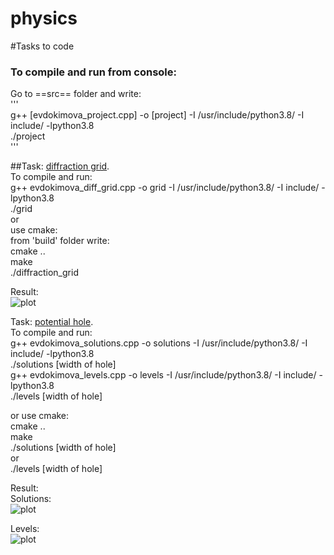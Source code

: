 # physics
#Tasks to code 

### To compile and run from console:  
Go to ==src== folder and write:  
'''  
g++ [evdokimova_project.cpp] -o [project] -I /usr/include/python3.8/ -I include/ -lpython3.8  
./project  
'''  


##Task: [diffraction grid](https://github.com/DaryaEvd/physics/tree/main/difraction_grid).  
To compile and run:  
g++ evdokimova_diff_grid.cpp -o grid -I /usr/include/python3.8/ -I include/ -lpython3.8  
./grid   
or  
use cmake:   
from 'build' folder write:  
cmake ..  
make  
./diffraction_grid  

Result:  
![plot](https://github.com/DaryaEvd/physics/blob/main/difraction_grid/Figure_1_diff_grid.png)  
  
Task: [potential hole](https://github.com/DaryaEvd/physics/tree/main/potential_hole).  
To compile and run:  
g++ evdokimova_solutions.cpp -o solutions -I /usr/include/python3.8/ -I include/ -lpython3.8  
./solutions [width of hole]  
g++ evdokimova_levels.cpp -o levels -I /usr/include/python3.8/ -I include/ -lpython3.8   
./levels [width of hole]   
   
or use cmake:  
cmake ..  
make  
./solutions [width of hole]  
or  
./levels [width of hole]  

Result:  
Solutions:  
![plot](https://github.com/DaryaEvd/physics/blob/main/potential_hole/Figure_4.png)  
  
Levels:  
![plot](https://github.com/DaryaEvd/physics/blob/main/potential_hole/Figure_5_levels.png)    



